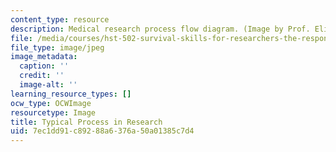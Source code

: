 ```yaml
---
content_type: resource
description: Medical research process flow diagram. (Image by Prof. Elizabeth R. Myers.)
file: /media/courses/hst-502-survival-skills-for-researchers-the-responsible-conduct-of-research-spring-2003/7ec1dd91c89288a6376a50a01385c7d4_chp_med_research_process.jpg
file_type: image/jpeg
image_metadata:
  caption: ''
  credit: ''
  image-alt: ''
learning_resource_types: []
ocw_type: OCWImage
resourcetype: Image
title: Typical Process in Research
uid: 7ec1dd91-c892-88a6-376a-50a01385c7d4
---
```

